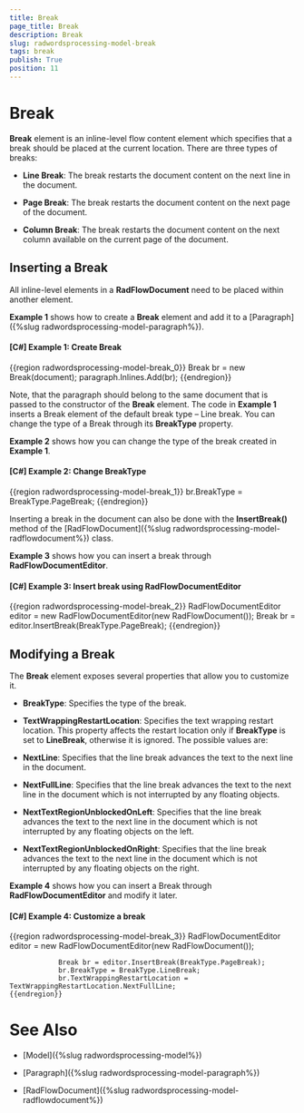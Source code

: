 ```yaml
---
title: Break
page_title: Break
description: Break
slug: radwordsprocessing-model-break
tags: break
publish: True
position: 11
---
```


# Break



__Break__ element is an inline-level flow content element which specifies that a break should be placed at the current location. There are three types of breaks:
      

* __Line Break__: The break restarts the document content on the next line in the document.
          

* __Page Break__: The break restarts the document content on the next page of the document.
          

* __Column Break__: The break restarts the document content on the next column available on the current page of the document.
          

## Inserting a Break

All inline-level elements in a __RadFlowDocument__ need to be placed within another element.
        

__Example 1__ shows how to create a __Break__ element and add it to a [Paragraph]({%slug radwordsprocessing-model-paragraph%}).
        

#### __[C#] Example 1: Create Break__

{{region radwordsprocessing-model-break_0}}
	            Break br = new Break(document);
	            paragraph.Inlines.Add(br);
	{{endregion}}



Note, that the paragraph should belong to the same document that is passed to the constructor of the __Break__ element. The code in __Example 1__ inserts a Break element of the default break type – Line break. You can change the type of a Break through its __BreakType__ property.
        

__Example 2__ shows how you can change the type of the break created in __Example 1__.
        

#### __[C#] Example 2: Change BreakType__

{{region radwordsprocessing-model-break_1}}
	            br.BreakType = BreakType.PageBreak;
	{{endregion}}



Inserting a break in the document can also be done with the __InsertBreak()__ method of the [RadFlowDocument]({%slug radwordsprocessing-model-radflowdocument%}) class.
        

__Example 3__ shows how you can insert a break through __RadFlowDocumentEditor__.
        

#### __[C#] Example 3: Insert break using RadFlowDocumentEditor__

{{region radwordsprocessing-model-break_2}}
	            RadFlowDocumentEditor editor = new RadFlowDocumentEditor(new RadFlowDocument());
	            Break br = editor.InsertBreak(BreakType.PageBreak);
	{{endregion}}



## Modifying a Break

The __Break__ element exposes several properties that allow you to customize it.
        

* __BreakType__: Specifies the type of the break.
            

* __TextWrappingRestartLocation__: Specifies the text wrapping restart location. This property affects the restart location only if __BreakType__ is set to __LineBreak__, otherwise it is ignored. The possible values are:
            

* __NextLine__: Specifies that the line break advances the text to the next line in the document.
                

* __NextFullLine__: Specifies that the line break advances the text to the next line in the document which is not interrupted by any floating objects.
                

* __NextTextRegionUnblockedOnLeft__: Specifies that the line break advances the text to the next line in the document which is not interrupted by any floating objects on the left.
                

* __NextTextRegionUnblockedOnRight__: Specifies that the line break advances the text to the next line in the document which is not interrupted by any floating objects on the right.
                

__Example 4__ shows how you can insert a Break through __RadFlowDocumentEditor__ and modify it later.
        

#### __[C#] Example 4: Customize a break__

{{region radwordsprocessing-model-break_3}}
	            RadFlowDocumentEditor editor = new RadFlowDocumentEditor(new RadFlowDocument());
	
	            Break br = editor.InsertBreak(BreakType.PageBreak);
	            br.BreakType = BreakType.LineBreak;
	            br.TextWrappingRestartLocation = TextWrappingRestartLocation.NextFullLine;
	{{endregion}}



# See Also

 * [Model]({%slug radwordsprocessing-model%})

 * [Paragraph]({%slug radwordsprocessing-model-paragraph%})

 * [RadFlowDocument]({%slug radwordsprocessing-model-radflowdocument%})
